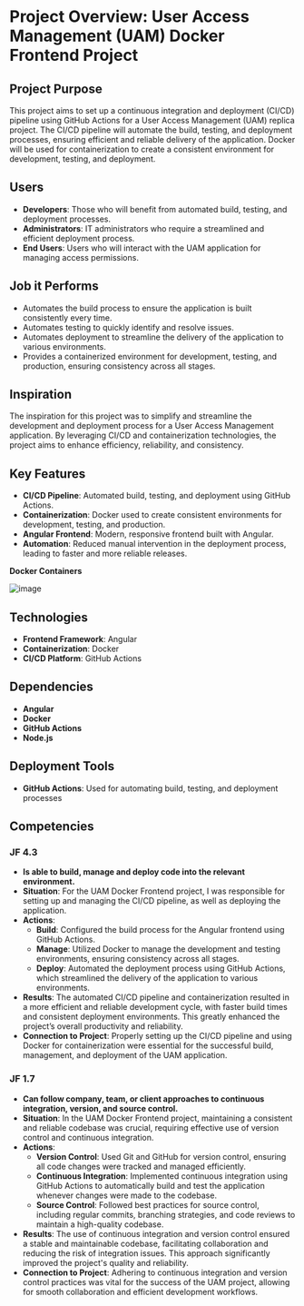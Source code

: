 # Project Overview: User Access Management (UAM) Docker Frontend Project

## Project Purpose
This project aims to set up a continuous integration and deployment (CI/CD) pipeline using GitHub Actions for a User Access Management (UAM) replica project. The CI/CD pipeline will automate the build, testing, and deployment processes, ensuring efficient and reliable delivery of the application. Docker will be used for containerization to create a consistent environment for development, testing, and deployment.

## Users
- **Developers**: Those who will benefit from automated build, testing, and deployment processes.
- **Administrators**: IT administrators who require a streamlined and efficient deployment process.
- **End Users**: Users who will interact with the UAM application for managing access permissions.

## Job it Performs
- Automates the build process to ensure the application is built consistently every time.
- Automates testing to quickly identify and resolve issues.
- Automates deployment to streamline the delivery of the application to various environments.
- Provides a containerized environment for development, testing, and production, ensuring consistency across all stages.

## Inspiration
The inspiration for this project was to simplify and streamline the development and deployment process for a User Access Management application. By leveraging CI/CD and containerization technologies, the project aims to enhance efficiency, reliability, and consistency.

## Key Features
- **CI/CD Pipeline**: Automated build, testing, and deployment using GitHub Actions.
- **Containerization**: Docker used to create consistent environments for development, testing, and production.
- **Angular Frontend**: Modern, responsive frontend built with Angular.
- **Automation**: Reduced manual intervention in the deployment process, leading to faster and more reliable releases.

**Docker Containers**

![image](https://github.com/user-attachments/assets/604d4ed6-8bc5-4177-9619-7108a0ba96ac)


## Technologies
- **Frontend Framework**: Angular
- **Containerization**: Docker
- **CI/CD Platform**: GitHub Actions

## Dependencies
- **Angular**
- **Docker**
- **GitHub Actions**
- **Node.js**

## Deployment Tools
- **GitHub Actions**: Used for automating build, testing, and deployment processes

## Competencies

### JF 4.3
- **Is able to build, manage and deploy code into the relevant environment.**
- **Situation**: For the UAM Docker Frontend project, I was responsible for setting up and managing the CI/CD pipeline, as well as deploying the application.
- **Actions**: 
  - **Build**: Configured the build process for the Angular frontend using GitHub Actions.
  - **Manage**: Utilized Docker to manage the development and testing environments, ensuring consistency across all stages.
  - **Deploy**: Automated the deployment process using GitHub Actions, which streamlined the delivery of the application to various environments.
- **Results**: The automated CI/CD pipeline and containerization resulted in a more efficient and reliable development cycle, with faster build times and consistent deployment environments. This greatly enhanced the project’s overall productivity and reliability.
- **Connection to Project**: Properly setting up the CI/CD pipeline and using Docker for containerization were essential for the successful build, management, and deployment of the UAM application.

### JF 1.7
- **Can follow company, team, or client approaches to continuous integration, version, and source control.**
- **Situation**: In the UAM Docker Frontend project, maintaining a consistent and reliable codebase was crucial, requiring effective use of version control and continuous integration.
- **Actions**: 
  - **Version Control**: Used Git and GitHub for version control, ensuring all code changes were tracked and managed efficiently.
  - **Continuous Integration**: Implemented continuous integration using GitHub Actions to automatically build and test the application whenever changes were made to the codebase.
  - **Source Control**: Followed best practices for source control, including regular commits, branching strategies, and code reviews to maintain a high-quality codebase.
- **Results**: The use of continuous integration and version control ensured a stable and maintainable codebase, facilitating collaboration and reducing the risk of integration issues. This approach significantly improved the project's quality and reliability.
- **Connection to Project**: Adhering to continuous integration and version control practices was vital for the success of the UAM project, allowing for smooth collaboration and efficient development workflows.
